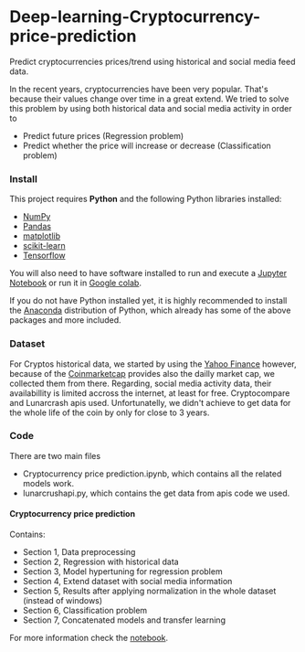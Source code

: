 # Deep-learning-Cryptocurrency-price-prediction
Predict cryptocurrencies prices/trend using historical and social media feed data.

In the recent years, cryptocurrencies have been very popular. 
That's because their values change over time in a great extend. 
We tried to solve this problem by using both historical data and social media activity in order to 

- Predict future prices (Regression problem)
- Predict whether the price will increase or decrease (Classification problem)

### Install

This project requires **Python** and the following Python libraries installed:

- [NumPy](http://www.numpy.org/)
- [Pandas](http://pandas.pydata.org/)
- [matplotlib](http://matplotlib.org/)
- [scikit-learn](http://scikit-learn.org/stable/)
- [Tensorflow](https://www.tensorflow.org/)

You will also need to have software installed to run and execute a [Jupyter Notebook](http://ipython.org/notebook.html) or run it in [Google colab](https://colab.research.google.com/).

If you do not have Python installed yet, it is highly recommended to install the [Anaconda](http://continuum.io/downloads) distribution of Python, which already has some of the above packages and more included. 

### Dataset

For Cryptos historical data, we started by using the [Yahoo Finance](https://finance.yahoo.com/) however, because of the [Coinmarketcap](https://coinmarketcap.com/) provides also the dailly market cap, we collected them from there.
Regarding, social media activity data, their availabillity is limited accross the internet, at least for free. 
Cryptocompare and Lunarcrash apis used. 
Unfortunatelly, we didn't achieve to get data for the whole life of the coin by only for close to 3 years.

### Code

There are two main files
- Cryptocurrency price prediction.ipynb, which contains all the related models work.
- lunarcrushapi.py, which contains the get data from apis code we used.

#### Cryptocurrency price prediction

Contains:
- Section 1, Data preprocessing 
- Section 2, Regression with historical data 
- Section 3, Model hypertuning for regression problem 
- Section 4, Extend dataset with social media information
- Section 5, Results after applying normalization in the whole dataset (instead of windows)
- Section 6, Classification problem
- Section 7, Concatenated models and transfer learning

For more information check the [notebook](https://github.com/teoad95/Deep-learning-Cryptocurrency-price-prediction/blob/main/Cryptocurrency%20price%20prediction.ipynb).



